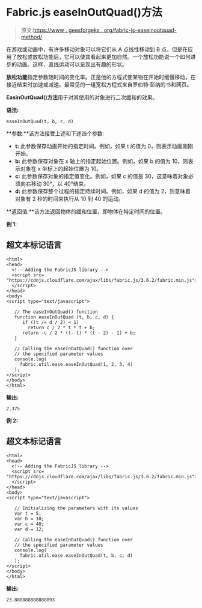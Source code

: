# Fabric.js easeInOutQuad()方法

> 原文:[https://www . geesforgeks . org/fabric-js-easeinoutquad-method/](https://www.geeksforgeeks.org/fabric-js-easeinoutquad-method/)

在游戏或动画中，有许多移动对象可以将它们从 A 点线性移动到 B 点，但是在应用了放松或放松功能后，它可以使其看起来更加自然。一个放松功能说一个如何进步的动画。这样，直线运动可以呈现出有趣的形状。

**放松功能**指定参数随时间的变化率。正是他的方程式使某物在开始时缓慢移动，在接近结束时加速或减速。最常见的一组宽松方程式来自罗伯特·彭纳的书和网页。

**EasinOutQuad()方法**用于对其使用的对象进行二次缓和的效果。

**语法:**

```
easeInOutQuad(t, b, c, d)
```

**参数:**该方法接受上述和下述四个参数:

*   **t:** 此参数保存动画开始的指定时间。例如，如果 t 的值为 0，则表示动画刚刚开始。
*   **b:** 此参数保存对象在 x 轴上的指定起始位置。例如，如果 b 的值为 10，则表示对象在 x 坐标上的起始位置为 10。
*   **c:** 此参数保存对象的指定值变化。例如，如果 c 的值是 30，这意味着对象必须向右移动 30°，以 40°结束。
*   **d:** 此参数保存整个过程的指定持续时间。例如，如果 d 的值为 2，则意味着对象有 2 秒的时间来执行从 10 到 40 的运动。

**返回值:**该方法返回物体的缓和位置，即物体在特定时间的位置。

**例 1:**

## 超文本标记语言

```
<html>
<head>
  <!-- Adding the FabricJS library -->
  <script src=
"https://cdnjs.cloudflare.com/ajax/libs/fabric.js/3.6.2/fabric.min.js">
  </script>
</head>
<body>
<script type="text/javascript">

   // The easeInOutQuad() function
   function easeInOutQuad (t, b, c, d) {
      if ((t /= d / 2) < 1) 
        return c / 2 * t * t + b;
      return -c / 2 * ((--t) * (t - 2) - 1) + b;
   }

   // Calling the easeInOutQuad() function over
   // the specified parameter values
   console.log(
     fabric.util.ease.easeInOutQuad(1, 2, 3, 4)
   ); 
</script>
</body>
</html>
```

**输出:**

```
2.375
```

**例 2:**

## 超文本标记语言

```
<html>
<head>
  <!-- Adding the FabricJS library -->
  <script src=
"https://cdnjs.cloudflare.com/ajax/libs/fabric.js/3.6.2/fabric.min.js">
  </script>
</head>
<body>
<script type="text/javascript">

   // Initializing the parameters with its values
   var t = 5;
   var b = 10;
   var c = 40;
   var d = 12;

   // Calling the easeInOutQuad() function over
   // the specified parameter values
   console.log(
     fabric.util.ease.easeInOutQuad(t, b, c, d)
   ); 
</script>
</body>
</html>
```

**输出:**

```
23.888888888888893
```